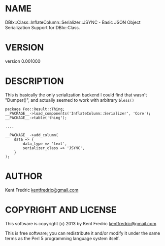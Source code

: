 # NAME

DBIx::Class::InflateColumn::Serializer::JSYNC - Basic JSON Object Serialization Support for DBIx::Class.

# VERSION

version 0.001000

# DESCRIPTION

This is basically the only serialization backend I could find that wasn't "Dumper()", and actually seemed to work with arbitrary `bless()`

    package Foo::Result::Thing;
    __PACKAGE__->load_components('InflateColumn::Serializer', 'Core');
    __PACKAGE__->table('thing');

    ....

    __PACKAGE__->add_column(
        data => {
            data_type => 'text',
            serializer_class => 'JSYNC',
        }
    );

# AUTHOR

Kent Fredric <kentfredric@gmail.com>

# COPYRIGHT AND LICENSE

This software is copyright (c) 2013 by Kent Fredric <kentfredric@gmail.com>.

This is free software; you can redistribute it and/or modify it under
the same terms as the Perl 5 programming language system itself.
